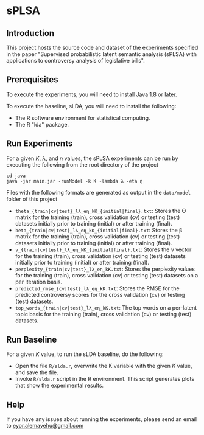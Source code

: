 # sPLSA

## Introduction

This project hosts the source code and dataset of the experiments specified in the paper "Supervised probabilistic latent semantic analysis (sPLSA) with applications to controversy analysis of legislative bills".

## Prerequisites

To execute the experiments, you will need to install Java 1.8 or later.

To execute the baseline, sLDA, you will need to install the following:

- The R software environment for statistical computing.
- The R "lda" package.

## Run Experiments

For a given _K_, _λ_, and _η_ values, the sPLSA experiments can be run by executing the following from the root directory of the project

```
cd java
java -jar main.jar -runModel -k K -lambda λ -eta η
```

Files with the following formats are generated as output in the `data/model` folder of this project

- `theta_{train|cv|test}_lλ_eη_kK_{initial|final}.txt`: Stores the ϴ matrix for the training (train), cross validation (cv) or testing (test) datasets initially prior to training (initial) or after training (final).
- `beta_{train|cv|test}_lλ_eη_kK_{initial|final}.txt`: Stores the β matrix for the training (train), cross validation (cv) or testing (test) datasets initially prior to training (initial) or after training (final).
- `v_{train|cv|test}_lλ_eη_kK_{initial|final}.txt`: Stores the v vector for the training (train), cross validation (cv) or testing (test) datasets initially prior to training (initial) or after training (final).
- `perplexity_{train|cv|test}_lλ_eη_kK.txt`: Stores the perplexity values for the training (train), cross validation (cv) or testing (test) datasets on a per iteration basis.
- `predicted_rmse_{cv|test}_lλ_eη_kK.txt`: Stores the RMSE for the predicted controversy scores for the cross validation (cv) or testing (test) datasets.
- `top_words_{train|cv|test}_lλ_eη_kK.txt`: The top words on a per-latent topic basis for the training (train), cross validation (cv) or testing (test) datasets.

## Run Baseline

For a given _K_ value, to run the sLDA baseline, do the following:

- Open the file `R/slda.r`, overwrite the K variable with the given _K_ value, and save the file.
- Invoke `R/slda.r` script in the R environment. This script generates plots that show the experimental results.

## Help

If you have any issues about running the experiments, please send an email to eyor.alemayehu@gmail.com
